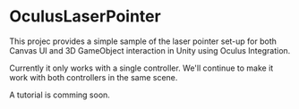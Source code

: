 # OculusLaserPointer

This projec provides a simple sample of the laser pointer set-up for both Canvas UI and 3D GameObject interaction in Unity using Oculus Integration. 

Currently it only works with a single controller. We'll continue to make it work with both controllers in the same scene. 

A tutorial is comming soon.
